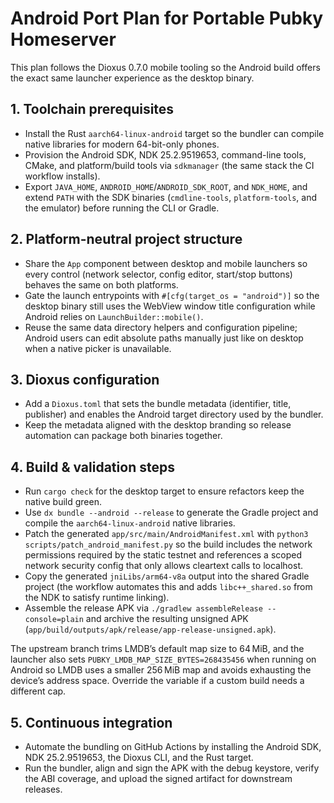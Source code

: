 # Android Port Plan for Portable Pubky Homeserver

This plan follows the Dioxus 0.7.0 mobile tooling so the Android build offers the exact same launcher experience as the desktop binary.

## 1. Toolchain prerequisites
- Install the Rust `aarch64-linux-android` target so the bundler can compile native libraries for modern 64-bit-only phones.
- Provision the Android SDK, NDK 25.2.9519653, command-line tools, CMake, and platform/build tools via `sdkmanager` (the same stack the CI workflow installs).
- Export `JAVA_HOME`, `ANDROID_HOME`/`ANDROID_SDK_ROOT`, and `NDK_HOME`, and extend `PATH` with the SDK binaries (`cmdline-tools`, `platform-tools`, and the emulator) before running the CLI or Gradle.

## 2. Platform-neutral project structure
- Share the `App` component between desktop and mobile launchers so every control (network selector, config editor, start/stop buttons) behaves the same on both platforms.
- Gate the launch entrypoints with `#[cfg(target_os = "android")]` so the desktop binary still uses the WebView window title configuration while Android relies on `LaunchBuilder::mobile()`.
- Reuse the same data directory helpers and configuration pipeline; Android users can edit absolute paths manually just like on desktop when a native picker is unavailable.

## 3. Dioxus configuration
- Add a `Dioxus.toml` that sets the bundle metadata (identifier, title, publisher) and enables the Android target directory used by the bundler.
- Keep the metadata aligned with the desktop branding so release automation can package both binaries together.

## 4. Build & validation steps
- Run `cargo check` for the desktop target to ensure refactors keep the native build green.
- Use `dx bundle --android --release` to generate the Gradle project and compile the `aarch64-linux-android` native libraries.
- Patch the generated `app/src/main/AndroidManifest.xml` with `python3 scripts/patch_android_manifest.py` so the build includes the network permissions required by the static testnet and references a scoped network security config that only allows cleartext calls to localhost.
- Copy the generated `jniLibs/arm64-v8a` output into the shared Gradle project (the workflow automates this and adds `libc++_shared.so` from the NDK to satisfy runtime linking).
- Assemble the release APK via `./gradlew assembleRelease --console=plain` and archive the resulting unsigned APK (`app/build/outputs/apk/release/app-release-unsigned.apk`).

The upstream branch trims LMDB’s default map size to 64 MiB, and the launcher also sets `PUBKY_LMDB_MAP_SIZE_BYTES=268435456` when running on Android so LMDB uses a smaller 256 MiB map and avoids exhausting the device’s address space. Override the variable if a custom build needs a different cap.

## 5. Continuous integration
- Automate the bundling on GitHub Actions by installing the Android SDK, NDK 25.2.9519653, the Dioxus CLI, and the Rust target.
- Run the bundler, align and sign the APK with the debug keystore, verify the ABI coverage, and upload the signed artifact for downstream releases.
